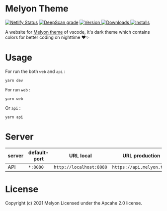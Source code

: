 # Melyon Theme

[![Netlify Status](https://api.netlify.com/api/v1/badges/d7c87f41-3ff7-423d-8e01-de9e388d3a81/deploy-status)](https://app.netlify.com/sites/gallant-stonebraker-9cfac2/deploys)
[![DeepScan grade](https://deepscan.io/api/teams/14105/projects/17197/branches/387067/badge/grade.svg)](https://deepscan.io/dashboard#view=project&tid=14105&pid=17197&bid=387067)
<a href="https://marketplace.visualstudio.com/items?itemName=cair71.melyon-vscodee">
<img alt="Version" src="https://vsmarketplacebadge.apphb.com/version/cair71.melyon-vscode.svg" />
</a>
<a href="https://marketplace.visualstudio.com/items?itemName=cair71.melyon-vscode">
<img alt="Downloads" src="https://vsmarketplacebadge.apphb.com/downloads/cair71.melyon-vscode.svg" />
</a>
<a href="https://marketplace.visualstudio.com/items?itemName=cair71.melyon-vscode">
<img alt="Installs" src="https://vsmarketplacebadge.apphb.com/installs/cair71.melyon-vscode.svg" />
</a>

A website for <a href="https://melyon.tech/">Melyon theme</a> of vscode, It's dark theme which contains colors for better coding on nighttime ❤✨

# Usage

For run the both `web` and `api` :

```
yarn dev
```

For run `web` :

```
yarn web
```

Or `api` :

```
yarn api
```

# Server

| server | default-port | URL local               | URL production            |
| ------ | ------------ | ----------------------- | ------------------------- |
| API    | `*:8080`     | `http://localhost:8080` | `https://api.melyon.tech` |

# License

Copyright (c) 2021 Melyon Licensed under the Apcahe 2.0 license.
